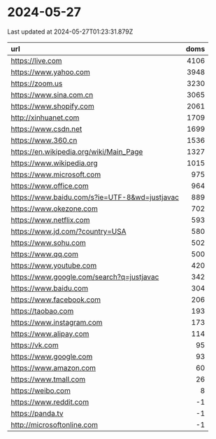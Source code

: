 # 2024-05-27

<!-- BEGIN -->
Last updated at 2024-05-27T01:23:31.879Z

url | doms
:- | -:
https://live.com | 4106
https://www.yahoo.com | 3948
https://zoom.us | 3230
https://www.sina.com.cn | 3065
https://www.shopify.com | 2061
http://xinhuanet.com | 1709
https://www.csdn.net | 1699
https://www.360.cn | 1536
https://en.wikipedia.org/wiki/Main_Page | 1327
https://www.wikipedia.org | 1015
https://www.microsoft.com | 975
https://www.office.com | 964
https://www.baidu.com/s?ie=UTF-8&wd=justjavac | 889
https://www.okezone.com | 702
https://www.netflix.com | 593
https://www.jd.com/?country=USA | 580
https://www.sohu.com | 502
https://www.qq.com | 500
https://www.youtube.com | 420
https://www.google.com/search?q=justjavac | 342
https://www.baidu.com | 304
https://www.facebook.com | 206
https://taobao.com | 193
https://www.instagram.com | 173
https://www.alipay.com | 114
https://vk.com | 95
https://www.google.com | 93
https://www.amazon.com | 60
https://www.tmall.com | 26
https://weibo.com | 8
https://www.reddit.com | -1
https://panda.tv | -1
http://microsoftonline.com | -1
<!-- END -->

